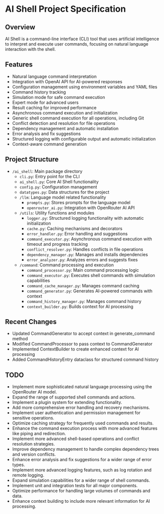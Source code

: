 # AI Shell Project Specification

## Overview
AI Shell is a command-line interface (CLI) tool that uses artificial intelligence to interpret and execute user commands, focusing on natural language interaction with the shell.

## Features
- Natural language command interpretation
- Integration with OpenAI API for AI-powered responses
- Configuration management using environment variables and YAML files
- Command history tracking
- Simulation mode for safe command execution
- Expert mode for advanced users
- Result caching for improved performance
- Asynchronous command execution and initialization
- Generic shell command execution for all operations, including Git
- Conflict detection and resolution for file operations
- Dependency management and automatic installation
- Error analysis and fix suggestions
- Structured logging with configurable output and automatic initialization
- Context-aware command generation

## Project Structure
- `/ai_shell`: Main package directory
  - `cli.py`: Entry point for the CLI
  - `ai_shell.py`: Core AI Shell functionality
  - `config.py`: Configuration management
  - `datatypes.py`: Data structures for the project
  - `/llm`: Language model related functionality
    - `prompts.py`: Stores prompts for the language model
    - `openrouter_ai.py`: Integration with OpenRouter AI API
  - `/utils`: Utility functions and modules
    - `logger.py`: Structured logging functionality with automatic initialization
    - `cache.py`: Caching mechanisms and decorators
    - `error_handler.py`: Error handling and suggestions
    - `command_executor.py`: Asynchronous command execution with timeout and progress tracking
    - `conflict_resolver.py`: Handles conflicts in file operations
    - `dependency_manager.py`: Manages and installs dependencies
    - `error_analyzer.py`: Analyzes errors and suggests fixes
  - `/command`: Command processing and execution
    - `command_processor.py`: Main command processing logic
    - `command_executor.py`: Executes shell commands with simulation capabilities
    - `command_cache_manager.py`: Manages command caching
    - `command_generator.py`: Generates AI-powered commands with context
    - `command_history_manager.py`: Manages command history
    - `context_builder.py`: Builds context for AI processing

## Recent Changes
- Updated CommandGenerator to accept context in generate_command method
- Modified CommandProcessor to pass context to CommandGenerator
- Implemented ContextBuilder to create enhanced context for AI processing
- Added CommandHistoryEntry dataclass for structured command history

## TODO
- Implement more sophisticated natural language processing using the OpenRouter AI model.
- Expand the range of supported shell commands and actions.
- Implement a plugin system for extending functionality.
- Add more comprehensive error handling and recovery mechanisms.
- Implement user authentication and permission management for sensitive operations.
- Optimize caching strategy for frequently used commands and results.
- Enhance the command execution process with more advanced features like piping and redirection.
- Implement more advanced shell-based operations and conflict resolution strategies.
- Improve dependency management to handle complex dependency trees and version conflicts.
- Enhance error analysis and fix suggestions for a wider range of error types.
- Implement more advanced logging features, such as log rotation and remote logging.
- Expand simulation capabilities for a wider range of shell commands.
- Implement unit and integration tests for all major components.
- Optimize performance for handling large volumes of commands and data.
- Enhance context building to include more relevant information for AI processing.